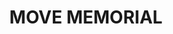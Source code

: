 ---
pid: WS106
title: MOVE MEMORIAL
location_transcription: 
zipcode: '19103'
outside_phl: 
neighborhood: Rittenhouse Square,Avenue of The Arts,Logan Square,Fitler Square
age: 
age_range: 
instagram: 
image_file_name: WS_106.jpg
proposal_transcription: Some kind of MOVE memorial! Maybe in front of Police [headquarters]?
topic: History,MOVE,Neighborhoods,Philadelphia,Social Justice,Violence
topic_summary: 0, 0, 0, 0, 0, 0
type: Sculpture Statue
keywords_other: MOVE, police
credit: Marco & Nina
image_labels: 
twitter: 
facebook: 
permalink: "/monuments/ws106/"
layout: item-page
---